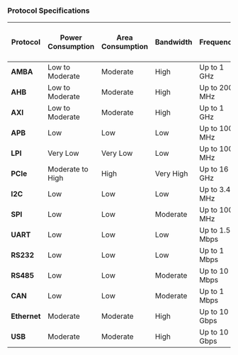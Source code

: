 

### Protocol Specifications

| Protocol | Power Consumption | Area Consumption | Bandwidth | Frequency | Error Correction | Number of Pins | Pin Count | Can be Implemented Using Pipelines |
|----------|-------------------|------------------|-----------|-----------|------------------|----------------|-----------|-----------------------------------|
| **AMBA** | Low to Moderate   | Moderate         | High      | Up to 1 GHz | No               | Varies         | Varies    | Yes                               |
| **AHB**  | Low to Moderate   | Moderate         | High      | Up to 200 MHz | No               | Varies         | Varies    | Yes                               |
| **AXI**  | Low to Moderate   | Moderate         | High      | Up to 1 GHz | No               | Varies         | Varies    | Yes                               |
| **APB**  | Low               | Low              | Low       | Up to 100 MHz | No               | Varies         | Varies    | No                                |
| **LPI**  | Very Low          | Very Low         | Low       | Up to 100 MHz | No               | Varies         | Varies    | No                                |
| **PCIe** | Moderate to High  | High             | Very High | Up to 16 GHz | Yes              | Varies         | Varies    | Yes                               |
| **I2C**  | Low               | Low              | Low       | Up to 3.4 MHz | No               | 2              | 2         | No                                |
| **SPI**  | Low               | Low              | Moderate  | Up to 100 MHz | No               | 4              | 4         | No                                |
| **UART** | Low               | Low              | Low       | Up to 1.5 Mbps | No               | 2              | 2         | No                                |
| **RS232**| Low               | Low              | Low       | Up to 1 Mbps | No               | 9              | 9         | No                                |
| **RS485**| Low               | Low              | Moderate  | Up to 10 Mbps | No               | 2              | 2         | No                                |
| **CAN**  | Low               | Low              | Moderate  | Up to 1 Mbps | Yes              | 2              | 2         | No                                |
| **Ethernet** | Moderate      | Moderate         | High      | Up to 10 Gbps | Yes              | Varies         | Varies    | Yes                               |
| **USB**  | Moderate          | Moderate         | High      | Up to 10 Gbps | Yes              | Varies         | Varies    | No                                |

